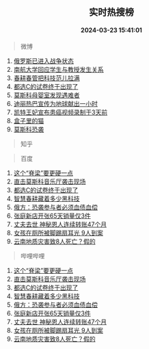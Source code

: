 <div align="center"><h2>实时热搜榜</h2><h4>2024-03-23 15:41:01</h4></div>

> 微博  

1. [俄罗斯已进入战争状态](https://s.weibo.com/weibo?q=%23%E4%BF%84%E7%BD%97%E6%96%AF%E5%B7%B2%E8%BF%9B%E5%85%A5%E6%88%98%E4%BA%89%E7%8A%B6%E6%80%81%23&t=31&band_rank=1&Refer=top)<br />
2. [南航大学回应学生与教授发生关系](https://s.weibo.com/weibo?q=%23%E5%8D%97%E8%88%AA%E5%A4%A7%E5%AD%A6%E5%9B%9E%E5%BA%94%E5%AD%A6%E7%94%9F%E4%B8%8E%E6%95%99%E6%8E%88%E5%8F%91%E7%94%9F%E5%85%B3%E7%B3%BB%23&t=31&band_rank=2&Refer=top)<br />
3. [春耕春管把科技范儿拉满](https://s.weibo.com/weibo?q=%23%E6%98%A5%E8%80%95%E6%98%A5%E7%AE%A1%E6%8A%8A%E7%A7%91%E6%8A%80%E8%8C%83%E5%84%BF%E6%8B%89%E6%BB%A1%23&t=31&band_rank=3&Refer=top)<br />
4. [都选C的试卷终于出现了](https://s.weibo.com/weibo?q=%23%E9%83%BD%E9%80%89C%E7%9A%84%E8%AF%95%E5%8D%B7%E7%BB%88%E4%BA%8E%E5%87%BA%E7%8E%B0%E4%BA%86%23&t=31&band_rank=4&Refer=top)<br />
5. [莫斯科母婴室发现遇难者](https://s.weibo.com/weibo?q=%23%E8%8E%AB%E6%96%AF%E7%A7%91%E6%AF%8D%E5%A9%B4%E5%AE%A4%E5%8F%91%E7%8E%B0%E9%81%87%E9%9A%BE%E8%80%85%23&t=31&band_rank=5&Refer=top)<br />
6. [迪丽热巴宣传为地球献出一小时](https://s.weibo.com/weibo?q=%23%E8%BF%AA%E4%B8%BD%E7%83%AD%E5%B7%B4%E5%AE%A3%E4%BC%A0%E4%B8%BA%E5%9C%B0%E7%90%83%E7%8C%AE%E5%87%BA%E4%B8%80%E5%B0%8F%E6%97%B6%23&t=31&band_rank=6&Refer=top)<br />
7. [凯特王妃宣布患癌视频录制于3天前](https://s.weibo.com/weibo?q=%23%E5%87%AF%E7%89%B9%E7%8E%8B%E5%A6%83%E5%AE%A3%E5%B8%83%E6%82%A3%E7%99%8C%E8%A7%86%E9%A2%91%E5%BD%95%E5%88%B6%E4%BA%8E3%E5%A4%A9%E5%89%8D%23&t=31&band_rank=7&Refer=top)<br />
8. [盒子里的猫](https://s.weibo.com/weibo?q=%E7%9B%92%E5%AD%90%E9%87%8C%E7%9A%84%E7%8C%AB&t=31&band_rank=8&Refer=top)<br />
9. [莫斯科恐袭](https://s.weibo.com/weibo?q=%23%E8%8E%AB%E6%96%AF%E7%A7%91%E6%81%90%E8%A2%AD%23&t=31&band_rank=9&Refer=top)<br />

> 知乎  


> 百度  

1. [这个“脊梁”要更硬一点](https://www.baidu.com/s?wd=%E8%BF%99%E4%B8%AA%E2%80%9C%E8%84%8A%E6%A2%81%E2%80%9D%E8%A6%81%E6%9B%B4%E7%A1%AC%E4%B8%80%E7%82%B9&sa=fyb_news&rsv_dl=fyb_news)<br />
2. [直击莫斯科音乐厅袭击现场](https://www.baidu.com/s?wd=%E7%9B%B4%E5%87%BB%E8%8E%AB%E6%96%AF%E7%A7%91%E9%9F%B3%E4%B9%90%E5%8E%85%E8%A2%AD%E5%87%BB%E7%8E%B0%E5%9C%BA&sa=fyb_news&rsv_dl=fyb_news)<br />
3. [都选C的试卷终于出现了](https://www.baidu.com/s?wd=%E9%83%BD%E9%80%89C%E7%9A%84%E8%AF%95%E5%8D%B7%E7%BB%88%E4%BA%8E%E5%87%BA%E7%8E%B0%E4%BA%86&sa=fyb_news&rsv_dl=fyb_news)<br />
4. [智慧春耕藏着多少黑科技](https://www.baidu.com/s?wd=%E6%99%BA%E6%85%A7%E6%98%A5%E8%80%95%E8%97%8F%E7%9D%80%E5%A4%9A%E5%B0%91%E9%BB%91%E7%A7%91%E6%8A%80&sa=fyb_news&rsv_dl=fyb_news)<br />
5. [俄方：恐袭参与者必须血债血偿](https://www.baidu.com/s?wd=%E4%BF%84%E6%96%B9%EF%BC%9A%E6%81%90%E8%A2%AD%E5%8F%82%E4%B8%8E%E8%80%85%E5%BF%85%E9%A1%BB%E8%A1%80%E5%80%BA%E8%A1%80%E5%81%BF&sa=fyb_news&rsv_dl=fyb_news)<br />
6. [张庭新店开张65天销量仅3件](https://www.baidu.com/s?wd=%E5%BC%A0%E5%BA%AD%E6%96%B0%E5%BA%97%E5%BC%80%E5%BC%A065%E5%A4%A9%E9%94%80%E9%87%8F%E4%BB%853%E4%BB%B6&sa=fyb_news&rsv_dl=fyb_news)<br />
7. [丈夫去世 神秘恩人连续转账47个月](https://www.baidu.com/s?wd=%E4%B8%88%E5%A4%AB%E5%8E%BB%E4%B8%96+%E7%A5%9E%E7%A7%98%E6%81%A9%E4%BA%BA%E8%BF%9E%E7%BB%AD%E8%BD%AC%E8%B4%A647%E4%B8%AA%E6%9C%88&sa=fyb_news&rsv_dl=fyb_news)<br />
8. [女孩在厕所被脚踢扇耳光 9人到案](https://www.baidu.com/s?wd=%E5%A5%B3%E5%AD%A9%E5%9C%A8%E5%8E%95%E6%89%80%E8%A2%AB%E8%84%9A%E8%B8%A2%E6%89%87%E8%80%B3%E5%85%89+9%E4%BA%BA%E5%88%B0%E6%A1%88&sa=fyb_news&rsv_dl=fyb_news)<br />
9. [云南地质灾害致8人死亡？假的](https://www.baidu.com/s?wd=%E4%BA%91%E5%8D%97%E5%9C%B0%E8%B4%A8%E7%81%BE%E5%AE%B3%E8%87%B48%E4%BA%BA%E6%AD%BB%E4%BA%A1%EF%BC%9F%E5%81%87%E7%9A%84&sa=fyb_news&rsv_dl=fyb_news)<br />

> 哔哩哔哩  

1. [这个“脊梁”要更硬一点](https://www.baidu.com/s?wd=%E8%BF%99%E4%B8%AA%E2%80%9C%E8%84%8A%E6%A2%81%E2%80%9D%E8%A6%81%E6%9B%B4%E7%A1%AC%E4%B8%80%E7%82%B9&sa=fyb_news&rsv_dl=fyb_news)<br />
2. [直击莫斯科音乐厅袭击现场](https://www.baidu.com/s?wd=%E7%9B%B4%E5%87%BB%E8%8E%AB%E6%96%AF%E7%A7%91%E9%9F%B3%E4%B9%90%E5%8E%85%E8%A2%AD%E5%87%BB%E7%8E%B0%E5%9C%BA&sa=fyb_news&rsv_dl=fyb_news)<br />
3. [都选C的试卷终于出现了](https://www.baidu.com/s?wd=%E9%83%BD%E9%80%89C%E7%9A%84%E8%AF%95%E5%8D%B7%E7%BB%88%E4%BA%8E%E5%87%BA%E7%8E%B0%E4%BA%86&sa=fyb_news&rsv_dl=fyb_news)<br />
4. [智慧春耕藏着多少黑科技](https://www.baidu.com/s?wd=%E6%99%BA%E6%85%A7%E6%98%A5%E8%80%95%E8%97%8F%E7%9D%80%E5%A4%9A%E5%B0%91%E9%BB%91%E7%A7%91%E6%8A%80&sa=fyb_news&rsv_dl=fyb_news)<br />
5. [俄方：恐袭参与者必须血债血偿](https://www.baidu.com/s?wd=%E4%BF%84%E6%96%B9%EF%BC%9A%E6%81%90%E8%A2%AD%E5%8F%82%E4%B8%8E%E8%80%85%E5%BF%85%E9%A1%BB%E8%A1%80%E5%80%BA%E8%A1%80%E5%81%BF&sa=fyb_news&rsv_dl=fyb_news)<br />
6. [张庭新店开张65天销量仅3件](https://www.baidu.com/s?wd=%E5%BC%A0%E5%BA%AD%E6%96%B0%E5%BA%97%E5%BC%80%E5%BC%A065%E5%A4%A9%E9%94%80%E9%87%8F%E4%BB%853%E4%BB%B6&sa=fyb_news&rsv_dl=fyb_news)<br />
7. [丈夫去世 神秘恩人连续转账47个月](https://www.baidu.com/s?wd=%E4%B8%88%E5%A4%AB%E5%8E%BB%E4%B8%96+%E7%A5%9E%E7%A7%98%E6%81%A9%E4%BA%BA%E8%BF%9E%E7%BB%AD%E8%BD%AC%E8%B4%A647%E4%B8%AA%E6%9C%88&sa=fyb_news&rsv_dl=fyb_news)<br />
8. [女孩在厕所被脚踢扇耳光 9人到案](https://www.baidu.com/s?wd=%E5%A5%B3%E5%AD%A9%E5%9C%A8%E5%8E%95%E6%89%80%E8%A2%AB%E8%84%9A%E8%B8%A2%E6%89%87%E8%80%B3%E5%85%89+9%E4%BA%BA%E5%88%B0%E6%A1%88&sa=fyb_news&rsv_dl=fyb_news)<br />
9. [云南地质灾害致8人死亡？假的](https://www.baidu.com/s?wd=%E4%BA%91%E5%8D%97%E5%9C%B0%E8%B4%A8%E7%81%BE%E5%AE%B3%E8%87%B48%E4%BA%BA%E6%AD%BB%E4%BA%A1%EF%BC%9F%E5%81%87%E7%9A%84&sa=fyb_news&rsv_dl=fyb_news)<br />
